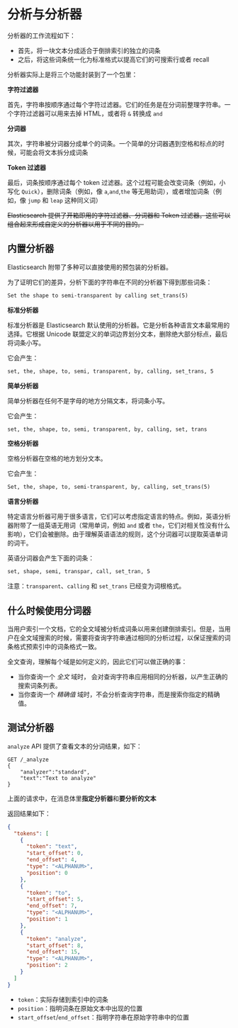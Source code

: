 # 分析与分析器

分析器的工作流程如下：

- 首先，将一块文本分成适合于倒排索引的独立的词条
- 之后，将这些词条统一化为标准格式以提高它们的可搜索行或者 recall

分析器实际上是将三个功能封装到了一个包里：

**字符过滤器**

首先，字符串按顺序通过每个字符过滤器。它们的任务是在分词前整理字符串。一个字符过滤器可以用来去掉 HTML，或者将 `&` 转换成 `and`

**分词器**

其次，字符串被分词器分成单个的词条。一个简单的分词器遇到空格和标点的时候，可能会将文本拆分成词条

**Token 过滤器**

最后，词条按顺序通过每个 token 过滤器。这个过程可能会改变词条（例如，小写化 `Quick`），删除词条（例如，像 `a`,`and`,`the` 等无用助词），或者增加词条（例如，像 `jump` 和 `leap` 这种同义词）

~~Elasticsearch 提供了开箱即用的字符过滤器、分词器和 Token 过滤器。这些可以组合起来形成自定义的分析器以用于不同的目的。~~

## 内置分析器

Elasticsearch 附带了多种可以直接使用的预包装的分析器。

为了证明它们的差异，分析下面的字符串在不同的分析器下得到那些词条：

```txt
Set the shape to semi-transparent by calling set_trans(5)
```

**标准分析器**

标准分析器是 Elasticsearch 默认使用的分析器。它是分析各种语言文本最常用的选择。它根据 Unicode 联盟定义的单词边界划分文本，删除绝大部分标点，最后将词条小写。

它会产生：

```txt
set, the, shape, to, semi, transparent, by, calling, set_trans, 5
```

**简单分析器**

简单分析器在任何不是字母的地方分隔文本，将词条小写。

它会产生：

```txt
set, the, shape, to, semi, transparent, by, calling, set, trans
```

**空格分析器**

空格分析器在空格的地方划分文本。

它会产生：

```txt
Set, the, shape, to, semi-transparent, by, calling, set_trans(5)
```

**语言分析器**

特定语言分析器可用于很多语言，它们可以考虑指定语言的特点。例如，英语分析器附带了一组英语无用词（常用单词，例如 `and` 或者 `the`，它们对相关性没有什么影响），它们会被删除。由于理解英语语法的规则，这个分词器可以提取英语单词的词干。

英语分词器会产生下面的词条：

```txt
set, shape, semi, transpar, call, set_tran, 5
```

注意：`transparent`、`calling` 和 `set_trans` 已经变为词根格式。

## 什么时候使用分词器

当用户索引一个文档，它的全文域被分析成词条以用来创建倒排索引。但是，当用户在全文域搜索的时候，需要将查询字符串通过相同的分析过程，以保证搜索的词条格式预索引中的词条格式一致。

全文查询，理解每个域是如何定义的，因此它们可以做正确的事：

- 当你查询一个 *全文* 域时， 会对查询字符串应用相同的分析器，以产生正确的搜索词条列表。
- 当你查询一个 *精确值* 域时，不会分析查询字符串，而是搜索你指定的精确值。

## 测试分析器

`analyze` API 提供了查看文本的分词结果，如下：

```http
GET /_analyze
{
	"analyzer":"standard",
	"text":"Text to analyze"
}
```

上面的请求中，在消息体里**指定分析器**和**要分析的文本**

返回结果如下：

```json
{
  "tokens": [
    {
      "token": "text",
      "start_offset": 0,
      "end_offset": 4,
      "type": "<ALPHANUM>",
      "position": 0
    },
    {
      "token": "to",
      "start_offset": 5,
      "end_offset": 7,
      "type": "<ALPHANUM>",
      "position": 1
    },
    {
      "token": "analyze",
      "start_offset": 8,
      "end_offset": 15,
      "type": "<ALPHANUM>",
      "position": 2
    }
  ]
}
```

- `token`：实际存储到索引中的词条
- `position`：指明词条在原始文本中出现的位置
- `start_offset`/`end_offset`：指明字符串在原始字符串中的位置

